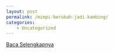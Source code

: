 ```yaml
---
layout: post
permalink: /mimpi-berubah-jadi-kambing/
categories:
    - Uncategorized
---
```


[Baca Selengkapnya](/10)